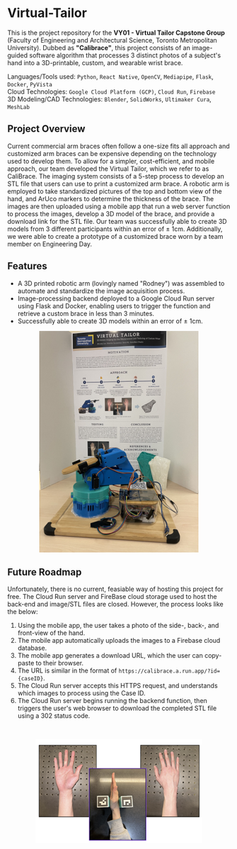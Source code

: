 # Virtual-Tailor
This is the project repository for the **VY01 - Virtual Tailor Capstone Group** (Faculty of Engineering and Architectural Science, Toronto Metropolitan University). Dubbed as **"Calibrace"**, this project consists of an image-guided software algorithm that processes 3 distinct photos of a subject's hand into a 3D-printable, custom, and wearable wrist brace.

Languages/Tools used: `Python`, `React Native`, `OpenCV`, `Mediapipe`, `Flask`, `Docker`, `PyVista` <br />
Cloud Technologies: `Google Cloud Platform (GCP)`, `Cloud Run`, `Firebase` <br />
3D Modeling/CAD Technologies: `Blender`, `SolidWorks`, `Ultimaker Cura`, `MeshLab`

## Project Overview
Current commercial arm braces often follow a one-size fits all approach and customized arm braces can be expensive depending on the technology used to develop them. To allow for a simpler, cost-efficient, and mobile approach, our team developed the Virtual Tailor, which we refer to as CaliBrace. The imaging system consists of a 5-step process to develop an STL file that users can use to print a customized arm brace. A robotic arm is employed to take standardized pictures of the top and bottom view of the hand, and ArUco markers to determine the thickness of the brace. The images are then uploaded using a mobile app that run a web server function to process the images, develop a 3D model of the brace, and provide a download link for the STL file. Our team was successfully able to create 3D models from 3 different participants within an error of ± 1cm. Additionally, we were able to create a prototype of a customized brace worn by a team member on Engineering Day.

## Features
- A 3D printed robotic arm (lovingly named "Rodney") was assembled to automate and standardize the image acquisition process.
- Image-processing backend deployed to a Google Cloud Run server using Flask and Docker, enabling users to trigger the function and retrieve a custom brace in less than 3 minutes.
- Successfully able to create 3D models within an error of ± 1cm.

<p align="center">
  <img src="./assets/images/rodney.jpg" width="360" height="500"/>
</p>

## Future Roadmap
Unfortunately, there is no current, feasiable way of hosting this project for free. The Cloud Run server and FireBase cloud storage used to host the back-end and image/STL files are closed. However, the process looks like the below:

1. Using the mobile app, the user takes a photo of the side-, back-, and front-view of the hand. 
2. The mobile app automatically uploads the images to a Firebase cloud database.
3. The mobile app generates a download URL, which the user can copy-paste to their browser.
4. The URL is similar in the format of `https://calibrace.a.run.app/?id={caseID}`. 
5. The Cloud Run server accepts this HTTPS request, and understands which images to process using the Case ID.
6. The Cloud Run server begins running the backend function, then triggers the user's web browser to download the completed STL file using a 302 status code.
<br />

<p align="center">
  <img src="./assets/images/hands.png" width="376", height="234"/>
</p>



